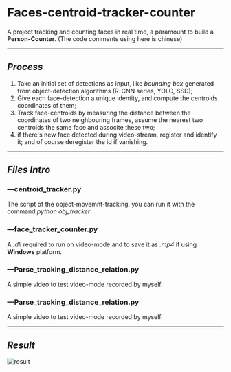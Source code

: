 # Faces-centroid-tracker-counter
A project tracking and counting faces in real time, a paramount to build a **Person-Counter**. 
(The code comments using here is chinese)

-------------------------------------------------
## ***Process***
1. Take an initial set of detections as input, like *bounding box* generated from object-detection algorithms (R-CNN series, YOLO, SSD);
2. Give each face-detection a unique identity, and compute the centroids coordinates of them;
3. Track face-centroids by measuring the distance between the coordinates of two neighbouring frames, assume the nearest two centroids the same face and associte these two;
4. if there's new face detected during video-stream, register and identify it; and of course deregister the id if vanishing.

-------------------------------------------------
## ***Files Intro***
### —centroid_tracker.py
The script of the object-movemnt-tracking, you can run it with the command *python obj_tracker*.

### —face_tracker_counter.py
A *.dll* required to run on video-mode and to save it as *.mp4* if using **Windows** platform.

### —Parse_tracking_distance_relation.py
A simple video to test video-mode recorded by myself.

### —Parse_tracking_distance_relation.py
A simple video to test video-mode recorded by myself.

--------------------------------------------------
## ***Result***
![result](https://github.com/LZQthePlane/Object-tracker-with-opencv/blob/master/object-tracker-based-on-color/test_gif.gif)

